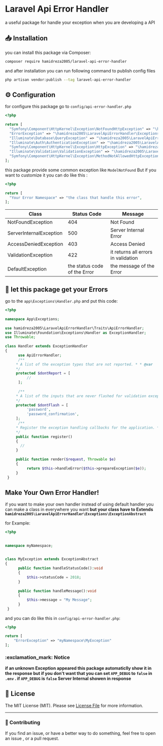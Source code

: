 # Laravel Api Error Handler
a useful package for handle your exception when you are developing a API
## :inbox_tray: Installation
you can install this package via Composer:
```bash
composer require hamidreza2005/laravel-api-error-handler
```
and after installation you can run following command to publish config files
```bash
php artisan vendor:publish --tag laravel-api-error-handler
```
## :gear: Configuration
for configure this package go to `config/api-error-handler.php`
```php
<?php  
  
return [  
  "Symfony\Component\HttpKernel\Exception\NotFoundHttpException" => "\hamidreza2005\LaravelApiErrorHandler\Exceptions\NotFoundException",  
  "ErrorException" => "\hamidreza2005\LaravelApiErrorHandler\Exceptions\ServerInternalException",  
  "Illuminate\Database\QueryException" => "\hamidreza2005\LaravelApiErrorHandler\Exceptions\ServerInternalException",  
  "Illuminate\Auth\AuthenticationException" => "\hamidreza2005\LaravelApiErrorHandler\Exceptions\AccessDeniedException",  
  "Symfony\Component\HttpKernel\Exception\HttpException" => "\hamidreza2005\LaravelApiErrorHandler\Exceptions\AccessDeniedException",  
  "Illuminate\Validation\ValidationException" => "\hamidreza2005\LaravelApiErrorHandler\Exceptions\ValidationException", 
  "Symfony\Component\HttpKernel\Exception\MethodNotAllowedHttpException"=>"\hamidreza2005\LaravelApiErrorHandler\Exceptions\NotFoundException", 
];
```
this package provide some common exception like `ModelNotFound` But if you want to customize it you can do like this :
```php
<?php  
  
return [  
  "Your Error Namespace" => "the class that handle this error",   
];
```
|Class| Status Code  | Message|
|--|--|--|
|NotFoundException  |404  |Not Found|
|ServerInternalException|500|Server Internal Error
|AccessDeniedException|403|Access Denied|
|ValidationException|422|it returns all errors in validation|
|DefaultException|the status code of the Error|the message of the Error|

## :rocket: let this package get your Errors
go to the `app\Exceptions\Handler.php` and put this code:
```php
<?php  
  
namespace App\Exceptions;  
  
use hamidreza2005\LaravelApiErrorHandler\Traits\ApiErrorHandler;  
use Illuminate\Foundation\Exceptions\Handler as ExceptionHandler;  
use Throwable;  
  
class Handler extends ExceptionHandler  
{  
	  use ApiErrorHandler;  
	  /**  
	 * A list of the exception types that are not reported. * * @var 		array  
	 */  
	 protected $dontReport = [  
		  //  
	  ];  
  
	  /**  
	 * A list of the inputs that are never flashed for validation exceptions. * * @var array  
	 */  
	 protected $dontFlash = [  
		  'password',  
		  'password_confirmation',  
	 ];  
	  /**  
	 * Register the exception handling callbacks for the application. * * @return void  
	 */
	 public function register()  
	 {
	   //  
	 }  
  
	 public function render($request, Throwable $e)  
	 {
		  return $this->handleError($this->prepareException($e));  
	 }
 }
```
## Make Your Own Error Handler!
if you want to make your own handler instead of using default handler you can make a class in everywhere you want **but your class have to Extends `hamidreza2005\LaravelApiErrorHandler\Exceptions\ExceptionAbstract`**

for Example:
```php
<?php  
  
  
namespace myNamespace;  
  
  
class MyException extends ExceptionAbstract  
{  
	  public function handleStatusCode():void  
	  {  
		  $this->statusCode = 2018;  
	  }
	   
	  public function handleMessage():void  
	  {  
		  $this->message = "My Message";  
	  }
 }
```
and you can do like this in `config/api-error-handler.php`:
```php
<?php

return [
	"ErrorException" => "myNamespace\MyException"
];
```
### :exclamation_mark: Notice
**if an unknown Exception appeared this package automaticlly show it in the response but if you don't want that you can set `APP_DEBUG` to `false` in `.env` . if `APP_DEBUG` is `false` Server Internal showen in response** 
## :scroll: License  
  
The MIT License (MIT). Please see [License File](LICENSE.md) for more information.  
  
--------------------  
  
### :raising_hand: Contributing  
If you find an issue, or have a better way to do something, feel free to open an issue , or a pull request.  
